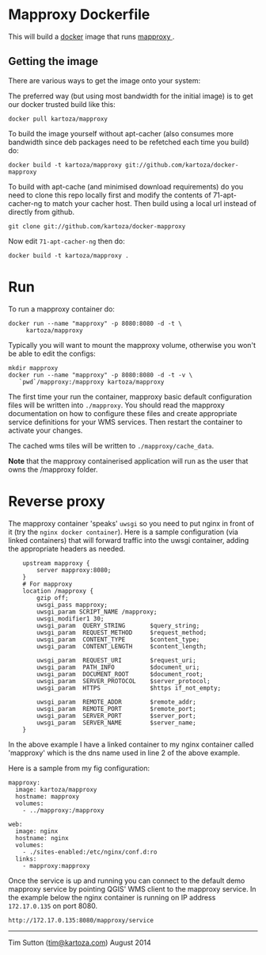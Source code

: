 # Mapproxy Dockerfile

This will build a [docker](http://www.docker.com/) image that runs [mapproxy
](http://mapproxy.org).

## Getting the image

There are various ways to get the image onto your system:


The preferred way (but using most bandwidth for the initial image) is to
get our docker trusted build like this:


```
docker pull kartoza/mapproxy
```

To build the image yourself without apt-cacher (also consumes more bandwidth
since deb packages need to be refetched each time you build) do:

```
docker build -t kartoza/mapproxy git://github.com/kartoza/docker-mapproxy
```

To build with apt-cache (and minimised download requirements) do you need to
clone this repo locally first and modify the contents of 71-apt-cacher-ng to
match your cacher host. Then build using a local url instead of directly from
github.

```
git clone git://github.com/kartoza/docker-mapproxy
```

Now edit ``71-apt-cacher-ng`` then do:

```
docker build -t kartoza/mapproxy .
```

# Run

To run a mapproxy container do:

```
docker run --name "mapproxy" -p 8080:8080 -d -t \
     kartoza/mapproxy
```

Typically you will want to mount the mapproxy volume, otherwise you won't be
able to edit the configs:

```
mkdir mapproxy
docker run --name "mapproxy" -p 8080:8080 -d -t -v \
   `pwd`/mapproxy:/mapproxy kartoza/mapproxy
```

The first time your run the container, mapproxy basic default configuration
files will be written into ``./mapproxy``. You should read the mapproxy documentation
on how to configure these files and create appropriate service definitions for 
your WMS services. Then restart the container to activate your changes.

The cached wms tiles will be written to ``./mapproxy/cache_data``.

**Note** that the mapproxy containerised application will run as the user that
owns the /mapproxy folder.

# Reverse proxy

The mapproxy container 'speaks' ``uwsgi`` so you need to put nginx in front of it
(try the ``nginx docker container``). Here is a sample configuration (via linked
containers) that will forward traffic into the uwsgi container, adding the appropriate 
headers as needed.

```
    upstream mapproxy {
        server mapproxy:8080;
    }
    # For mapproxy
    location /mapproxy {
        gzip off;
        uwsgi_pass mapproxy;
        uwsgi_param SCRIPT_NAME /mapproxy;
        uwsgi_modifier1 30;
        uwsgi_param  QUERY_STRING       $query_string;
        uwsgi_param  REQUEST_METHOD     $request_method;
        uwsgi_param  CONTENT_TYPE       $content_type;
        uwsgi_param  CONTENT_LENGTH     $content_length;

        uwsgi_param  REQUEST_URI        $request_uri;
        uwsgi_param  PATH_INFO          $document_uri;
        uwsgi_param  DOCUMENT_ROOT      $document_root;
        uwsgi_param  SERVER_PROTOCOL    $server_protocol;
        uwsgi_param  HTTPS              $https if_not_empty;

        uwsgi_param  REMOTE_ADDR        $remote_addr;
        uwsgi_param  REMOTE_PORT        $remote_port;
        uwsgi_param  SERVER_PORT        $server_port;
        uwsgi_param  SERVER_NAME        $server_name;
    }
```

In the above example I have a linked container to my nginx container called 'mapproxy'
which is the dns name used in line 2 of the above example.

Here is a sample from my fig configuration:

```
mapproxy:
  image: kartoza/mapproxy
  hostname: mapproxy
  volumes:
    - ../mapproxy:/mapproxy

web:
  image: nginx
  hostname: nginx
  volumes:
    - ./sites-enabled:/etc/nginx/conf.d:ro
  links:
    - mapproxy:mapproxy
```

Once the service is up and running you can connect to the default demo
mapproxy service by pointing QGIS' WMS client to the mapproxy service.
In the example below the nginx container is running on IP address
``172.17.0.135`` on port 8080.

```
http://172.17.0.135:8080/mapproxy/service
```

-----------

Tim Sutton (tim@kartoza.com)
August 2014
